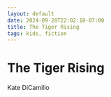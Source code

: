 ```yaml
---
layout: default
date: 2024-09-28T22:02:18-07:00
title: The Tiger Rising
tags: kids, fiction
---
```


# The Tiger Rising

Kate DiCamillo